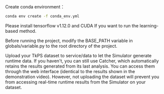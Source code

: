 Create conda environment：
```bash
conda env create -f conda_env.yml
```

Please install tensorflow v1.12.0 and CUDA If you want to run the learning-based method.

Before running the project, modify the BASE_PATH variable in globals/variable.py to the root directory of the project.

Upload your TkPS dataset to service/data to let the Simulator generate runtime data. If you haven't, you can still use Catcher, which automatically retains the results generated from its last analysis. You can access them through the web interface (identical to the results shown in the demonstration video). However, not uploading the dataset will prevent you from accessing real-time runtime results from the Simulator on your dataset.